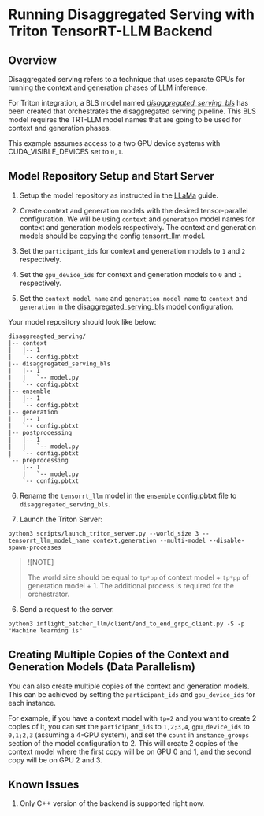 <!--
# Copyright 2024, NVIDIA CORPORATION & AFFILIATES. All rights reserved.
#
# Redistribution and use in source and binary forms, with or without
# modification, are permitted provided that the following conditions
# are met:
#  * Redistributions of source code must retain the above copyright
#    notice, this list of conditions and the following disclaimer.
#  * Redistributions in binary form must reproduce the above copyright
#    notice, this list of conditions and the following disclaimer in the
#    documentation and/or other materials provided with the distribution.
#  * Neither the name of NVIDIA CORPORATION nor the names of its
#    contributors may be used to endorse or promote products derived
#    from this software without specific prior written permission.
#
# THIS SOFTWARE IS PROVIDED BY THE COPYRIGHT HOLDERS ``AS IS'' AND ANY
# EXPRESS OR IMPLIED WARRANTIES, INCLUDING, BUT NOT LIMITED TO, THE
# IMPLIED WARRANTIES OF MERCHANTABILITY AND FITNESS FOR A PARTICULAR
# PURPOSE ARE DISCLAIMED.  IN NO EVENT SHALL THE COPYRIGHT OWNER OR
# CONTRIBUTORS BE LIABLE FOR ANY DIRECT, INDIRECT, INCIDENTAL, SPECIAL,
# EXEMPLARY, OR CONSEQUENTIAL DAMAGES (INCLUDING, BUT NOT LIMITED TO,
# PROCUREMENT OF SUBSTITUTE GOODS OR SERVICES; LOSS OF USE, DATA, OR
# PROFITS; OR BUSINESS INTERRUPTION) HOWEVER CAUSED AND ON ANY THEORY
# OF LIABILITY, WHETHER IN CONTRACT, STRICT LIABILITY, OR TORT
# (INCLUDING NEGLIGENCE OR OTHERWISE) ARISING IN ANY WAY OUT OF THE USE
# OF THIS SOFTWARE, EVEN IF ADVISED OF THE POSSIBILITY OF SUCH DAMAGE.
!-->

# Running Disaggregated Serving with Triton TensorRT-LLM Backend

## Overview

Disaggregated serving refers to a technique that uses separate GPUs for
running the context and generation phases of LLM inference.

For Triton integration, a BLS model named
[_disaggregated\_serving\_bls_](./disaggregated_serving_bls/1/model.py)
has been created that orchestrates the disaggregated serving pipeline. This
BLS model requires the TRT-LLM model names that are going to be used for
context and generation phases.

This example assumes access to a two GPU device systems with CUDA_VISIBLE_DEVICES
set to `0,1`.

## Model Repository Setup and Start Server

1. Setup the model repository as instructed in the [LLaMa](../docs/llama.md)
guide.

2. Create context and generation models with the desired tensor-parallel
configuration. We will be using `context` and `generation` model names for
context and generation models respectively. The context and generation models
should be copying the config
[tensorrt_llm](../inflight_batcher_llm/tensorrt_llm/) model.

3. Set the `participant_ids` for context and generation models to `1` and `2` respectively.

4. Set the `gpu_device_ids` for context and generation models to `0` and `1` respectively.

5. Set the `context_model_name` and `generation_model_name` to `context` and `generation` in the
[disaggregated_serving_bls](./disaggregated_serving_bls/config.pbtxt) model configuration.

Your model repository should look like below:

```
disaggreagted_serving/
|-- context
|   |-- 1
|   `-- config.pbtxt
|-- disaggregated_serving_bls
|   |-- 1
|   |   `-- model.py
|   `-- config.pbtxt
|-- ensemble
|   |-- 1
|   `-- config.pbtxt
|-- generation
|   |-- 1
|   `-- config.pbtxt
|-- postprocessing
|   |-- 1
|   |   `-- model.py
|   `-- config.pbtxt
`-- preprocessing
    |-- 1
    |   `-- model.py
    `-- config.pbtxt
```

6. Rename the `tensorrt_llm` model in the `ensemble` config.pbtxt file to `disaggregated_serving_bls`.

7. Launch the Triton Server:

```
python3 scripts/launch_triton_server.py --world_size 3 --tensorrt_llm_model_name context,generation --multi-model --disable-spawn-processes
```

> ![NOTE]
>
> The world size should be equal to `tp*pp` of context model + `tp*pp` of generation model + 1.
> The additional process is required for the orchestrator.

6. Send a request to the server.

```
python3 inflight_batcher_llm/client/end_to_end_grpc_client.py -S -p "Machine learning is"
```

## Creating Multiple Copies of the Context and Generation Models (Data Parallelism)

You can also create multiple copies of the context and generation models. This can be
achieved by setting the `participant_ids` and `gpu_device_ids` for each instance.

For example, if you have a context model with `tp=2` and you want to create 2
copies of it, you can set the `participant_ids` to `1,2;3,4`,
`gpu_device_ids` to `0,1;2,3` (assuming a 4-GPU system), and set the `count`
in `instance_groups` section of the model configuration to 2. This will create 2
copies of the context model where the first copy will be on GPU 0 and 1, and the
second copy will be on GPU 2 and 3.

## Known Issues

1. Only C++ version of the backend is supported right now.
